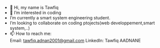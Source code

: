 - 👋 Hi, my name is Tawfiq
- 👀 I’m interested in coding
- I’m currently a smart system engineering student. 
- I’m looking to collaborate on coding ptojects(web developpement,smart system,..)
- 📫 How to reach me:  
Email: tawfiq.adnan2001@gmail.com
LinkedIn: Tawfiq AADNANE

<!---
Antonie433/Antonie433 is a ✨ special ✨ repository because its `README.md` (this file) appears on your GitHub profile.
You can click the Preview link to take a look at your changes.
--->
